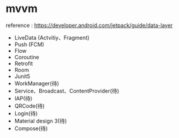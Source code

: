 # mvvm
reference : https://developer.android.com/jetpack/guide/data-layer
- LiveData (Actvitiy、Fragment)
- Push (FCM)
- Flow
- Coroutine
- Retrofit
- Room
- Junit5
- WorkManager(待)
- Service、Broadcast、ContentProvider(待)
- IAP(待)
- QRCode(待)
- Login(待)
- Material design 3(待)
- Compose(待)
